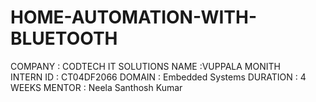 # HOME-AUTOMATION-WITH-BLUETOOTH
COMPANY : CODTECH IT SOLUTIONS NAME :VUPPALA           MONITH   
INTERN ID : CT04DF2066 DOMAIN : Embedded Systems DURATION : 4 WEEKS MENTOR : Neela Santhosh Kumar
